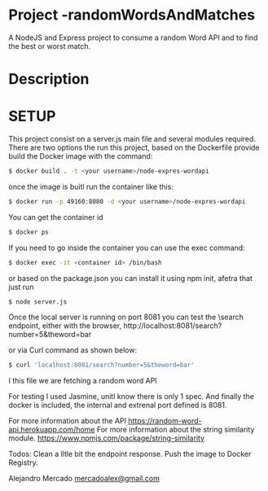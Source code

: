 # Project -randomWordsAndMatches
A NodeJS and Express project to consume a random Word API and to find the best or worst match.

# Description

# SETUP
This project consist on a server.js main file and several modules required.
There are two options the run this project, based on the Dockerfile provide build the Docker image with the command:
```sh
$ docker build . -t <your username>/node-expres-wordapi
```
once the image is buitl run the container like this:
```sh
$ docker run -p 49160:8080 -d <your username>/node-expres-wordapi
```
You can get the container id
```sh
$ docker ps
```
If you need to go inside the container you can use the exec command: 
```sh
$ docker exec -it <container id> /bin/bash
```
or based on the package.json you can install it using npm init, afetra that just run
```sh
$ node server.js
```
Once the local server is running on port 8081 you can test the \search endpoint, either with the browser, 
http://localhost:8081/search?number=5&theword=bar

or via Curl command as shown below:
```sh
$ curl 'localhost:8081/search?number=5&theword=bar'
```
I this file we are fetching a random word API 

For testing I used Jasmine, unitl know there is only 1 spec. 
And finally the docker is included, the internal and extrenal port defined is 8081.


For more information about the API 
https://random-word-api.herokuapp.com/home
For more information about the string similarity module.
https://www.npmjs.com/package/string-similarity

Todos: 
  Clean a lltle bit the endpoint response.
  Push the image to Docker Registry.
  
Alejandro Mercado mercadoalex@gmail.com
  

